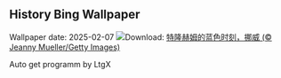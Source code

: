 ## History Bing Wallpaper
Wallpaper date: 2025-02-07
![](https://www.bing.com/th?id=OHR.BlueNorway_ZH-CN7489077966_UHD.jpg&w=1000)Download: [特隆赫姆的蓝色时刻，挪威 (© Jeanny Mueller/Getty Images)](https://www.bing.com/th?id=OHR.BlueNorway_ZH-CN7489077966_UHD.jpg)

Auto get programm by LtgX
